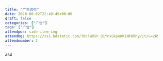 ```yaml
---
title: "广告边栏"
date: 2020-08-02T22:40:49+08:00
draft: false
categories: ["广告"]
tags: ["广告"]
attendpos: side-item-img
attendbg: https://ss1.bdstatic.com/70cFuXSh_Q1YnxGkpoWK1HF6hhy/it/u=2696416222,236428381&fm=26&gp=0.jpg
attendnumber: 2
---
```


asd
